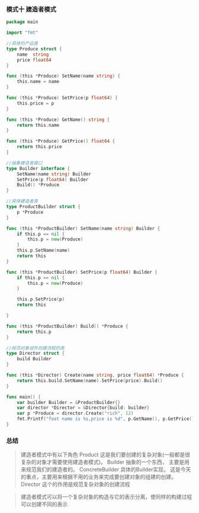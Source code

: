 ### 模式十 建造者模式

```go
package main

import "fmt"

//具体的产品类
type Produce struct {
	name  string
	price float64
}

func (this *Produce) SetName(name string) {
	this.name = name
}

func (this *Produce) SetPrice(p float64) {
	this.price = p
}

func (this *Produce) GetName() string {
	return this.name
}

func (this *Produce) GetPrice() float64 {
	return this.price
}

//抽象建造者接口
type Builder interface {
	SetName(name string) Builder
	SetPrice(p float64) Builder
	Build() *Produce
}

//具体建造者类
type ProductBuilder struct {
	p *Produce
}

func (this *ProductBuilder) SetName(name string) Builder {
	if this.p == nil {
		this.p = new(Produce)
	}
	this.p.SetName(name)
	return this
}

func (this *ProductBuilder) SetPrice(p float64) Builder {
	if this.p == nil {
		this.p = new(Produce)
	}

	this.p.SetPrice(p)
	return this

}

func (this *ProductBuilder) Build() *Produce {
	return this.p
}

//规范对象组件创建流程的类
type Director struct {
	build Builder
}

func (this *Director) Create(name string, price float64) *Produce {
	return this.build.SetName(name).SetPrice(price).Build()
}

func main() {
	var builder Builder = &ProductBuilder{}
	var director *Director = &Director{build: builder}
	var p *Produce = director.Create("rich", 12)
	fmt.Printf("foot name is %s,price is %d", p.GetName(), p.GetPrice())
}
```

### 总结

>建造者模式中有以下角色
Product 这是我们要创建的复杂对象(一般都是很复杂的对象才需要使用建造者模式)。
Builder 抽象的一个东西， 主要是用来规范我们的建造者的。
ConcreteBuilder 具体的Builder实现， 这是今天的重点，主要用来根据不用的业务来完成要创建对象的组建的创建。
Director 这个的作用是规范复杂对象的创建流程

>建造者模式可以将一个复杂对象的构造与它的表示分离，使同样的构建过程可以创建不同的表示
